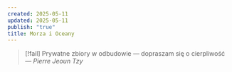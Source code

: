 ```yaml
---
created: 2025-05-11
updated: 2025-05-11
publish: "true"
title: Morza i Oceany
---
```

>[!fail] Prywatne zbiory w odbudowie — dopraszam się o cierpliwość
>— *Pierre Jeoun Tzy*  